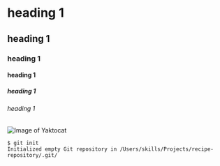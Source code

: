 # heading 1
## heading 1
### heading 1
#### heading 1
##### heading 1
###### heading 1


![Image of Yaktocat](https://octodex.github.com/images/yaktocat.png)


```
$ git init
Initialized empty Git repository in /Users/skills/Projects/recipe-repository/.git/
```
